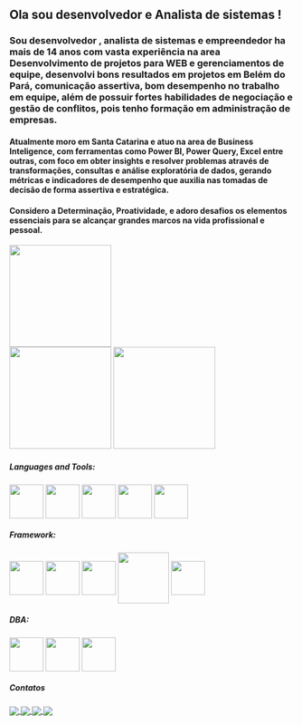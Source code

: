 <h2> Ola sou desenvolvedor e Analista de sistemas !</h2>

<h3> Sou desenvolvedor , analista de sistemas e empreendedor ha mais de 14 anos com vasta experiência na area Desenvolvimento de projetos para WEB e gerenciamentos de equipe, desenvolvi bons resultados em projetos em Belém do Pará, comunicação assertiva, bom desempenho no trabalho em equipe, além de possuir fortes habilidades de negociação e gestão de conflitos, pois tenho formação em administração de empresas.</h3>
<h4> Atualmente moro em Santa Catarina e atuo na area de Business Inteligence, com ferramentas como Power BI, Power Query, Excel entre outras, com foco em obter insights e resolver problemas através de transformações, consultas e análise exploratória de dados, gerando métricas e indicadores de desempenho que auxilia nas tomadas de decisão de forma assertiva e estratégica.  </h4>
<h4> Considero a Determinação, Proatividade, e adoro desafios os elementos essenciais para se alcançar grandes marcos na vida profissional e pessoal.  </h4>


<div align="center">
  <a href="https://github.com/Davidmulder"> </a>
    
    
   <div align="left"> 
       <img  height="180em" src="https://github-profile-trophy.vercel.app/?username=Davidmulder&theme=darkhub&column=3&margin-w=15&margin-h=15"/>
    </div>    
    
 <div align="left">  
  <img height="180em" src="https://github-readme-streak-stats.herokuapp.com/?user=Davidmulder&theme=dark"/> 
   <img height="180em" src="https://github-readme-stats.vercel.app/api/top-langs/?username=Davidmulder&langs_count=10&layout=compact&theme=dark"/> 
   
  
 </div> 

    
</div>
<h5>Languages and Tools:</h5>
<div style="display: inline_block">
  <img align="center" height="60" src="https://cdn.jsdelivr.net/gh/devicons/devicon/icons/php/php-original.svg" />
   <img align="center" height="60" src="https://cdn.jsdelivr.net/gh/devicons/devicon/icons/csharp/csharp-original.svg" />
  <img align="center" height="60" src="https://cdn.jsdelivr.net/gh/devicons/devicon/icons/javascript/javascript-original.svg" />
<img align="center" height="60" src="https://cdn.jsdelivr.net/gh/devicons/devicon/icons/jquery/jquery-original-wordmark.svg" />
<img align="center" height="60" src="https://cdn.jsdelivr.net/gh/devicons/devicon/icons/python/python-original-wordmark.svg" />

 

  </div>
  <h5>Framework:</h5> 
  <div style="display: inline_block">
   <img align="center" height="60" src="https://cdn.jsdelivr.net/gh/devicons/devicon/icons/visualstudio/visualstudio-plain.svg" />
 <img align="center" height="60" src="https://cdn.jsdelivr.net/gh/devicons/devicon/icons/laravel/laravel-plain-wordmark.svg" />
<img align="center" height="60" src="https://cdn.jsdelivr.net/gh/devicons/devicon/icons/wordpress/wordpress-original.svg" />
<img align="center" height="90" src="https://seekvectorlogo.com/wp-content/uploads/2022/02/power-bi-vector-logo-2022.png" >
<img align="center" height="60" src="https://seeklogo.com/images/G/google-looker-logo-C8DD467B30-seeklogo.com.png" >

    
    
  </div>
  
  <h5>DBA:</h5>
<div style="display: inline_block">
<img align="center" height="60" src="https://cdn.jsdelivr.net/gh/devicons/devicon/icons/postgresql/postgresql-original-wordmark.svg" />
<img align="center" height="60" src="https://cdn.jsdelivr.net/gh/devicons/devicon/icons/mysql/mysql-plain-wordmark.svg" />
<img align="center" height="60" src="https://cdn.jsdelivr.net/gh/devicons/devicon/icons/microsoftsqlserver/microsoftsqlserver-plain-wordmark.svg" />

</div>
 
 <h5> Contatos </h5>
 <div>
  <a href="https://www.facebook.com/profile.php?id=100006550989022" target="_blank">
  <img  align="center" src="https://img.shields.io/badge/Facebook-1877F2?style=for-the-badge&logo=facebook&logoColor=white" target="_blank">
  </a>
 
  <a href="https://www.instagram.com/david.foxmulder/" target="_blank">
  <img  align="center" src="https://img.shields.io/badge/-Instagram-%23E4405F?style=for-the-badge&logo=instagram&logoColor=white" target="_blank">
  </a>

  <a href = "mailto:david.foxmulder@gmail.com">
  <img align="center" src="https://img.shields.io/badge/-Gmail-%23333?style=for-the-badge&logo=gmail&logoColor=white" target="_blank">
  </a>  
  
  <a href="https://www.linkedin.com/in/davidmuldersilva/" target="_blank">
  <img  align="center" src="https://img.shields.io/badge/-LinkedIn-%230077B5?style=for-the-badge&logo=linkedin&logoColor=white" target="_blank">
  </a> 
  
</div>
<!---
Davidmulder/Davidmulder is a ✨ special ✨ repository because its `README.md` (this file) appears on your GitHub profile.
You can click the Preview link to take a look at your changes.
--->

